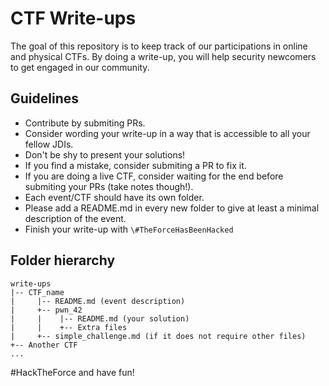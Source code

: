 # CTF Write-ups
The goal of this repository is to keep track of our participations in online and physical CTFs. By doing a write-up, you will help security newcomers to get engaged in our community.

## Guidelines
- Contribute by submiting PRs.
- Consider wording your write-up in a way that is accessible to all your fellow JDIs.
- Don't be shy to present your solutions!
- If you find a mistake, consider submiting a PR to fix it.
- If you are doing a live CTF, consider waiting for the end before submiting your PRs (take notes though!).
- Each event/CTF should have its own folder.
- Please add a README.md in every new folder to give at least a minimal description of the event.
- Finish your write-up with `\#TheForceHasBeenHacked`

## Folder hierarchy
```
write-ups
|-- CTF_name
|     |-- README.md (event description)
|     +-- pwn_42
|     |    |-- README.md (your solution)
|     |    +-- Extra files
|     +-- simple_challenge.md (if it does not require other files)
+-- Another CTF
...
```

\#HackTheForce and have fun!
